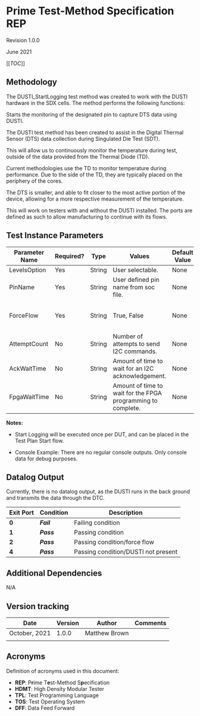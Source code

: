 ﻿<h1>Prime Test-Method Specification REP</h1>
Revision 1.0.0

June 2021

[[_TOC_]]

## Methodology
The DUSTI_StartLogging test method was created to work with the DUSTI hardware in the SDX cells.  The method performs the following functions:

Starts the monitoring of the designated pin to capture DTS data using DUSTI.

The DUSTI test method has been created to assist in the Digital Thermal Sensor (DTS) data collection during Singulated Die Test (SDT). 

This will allow us to continuously monitor the temperature during test, outside of the data provided from the Thermal Diode (TD).  

Current methodologies use the TD to monitor temperature during performance.  Due to the side of the TD, they are typically placed on the periphery of the cores.  

The DTS is smaller, and able to fit closer to the most active portion of the device, allowing for a more respective measurement of the temperature.

This will work on testers with and without the DUSTI installed.  The ports are defined as such to allow manufacturing to continue with its flows.

## Test Instance Parameters



| **Parameter Name** |   **Required?**    | **Type** |                          **Values**                                | **Default Value** | **Comments** 										 |
| ------------------ | ------------------ | -------- | ------------------------------------------------------------------ | ----------------- | -----------------------------------------------------|
| LevelsOption       |       Yes          |  String  |  User selectable.                                                  |     None          |              										 |
| PinName            |       Yes          |  String  |  User defined pin name from soc file.							  |     None          |             										 |
| ForceFlow          |       Yes          |  String  |  True, False														  |     None          |  Should set to True unless for Debugging             |
| AttemptCount       |       No			  |  String  |	Number of attempts to send I2C commands.						  |     None          | Numeric value										 |
| AckWaitTime        |       No			  |  String  |	Amount of time to wait for an I2C acknowledgement.				  |     None          | Numeric value										 |
| FpgaWaitTime       |       No			  |  String  |	Amount of time to wait for the FPGA programming to complete.	  |     None          | Numeric value										 |


**Notes:**
- Start Logging will be executed once per DUT, and can be placed in the Test Plan Start flow.

- Console Example:
There are no regular console outputs.  Only console data for debug purposes.

## Datalog Output
Currently, there is no datalog output, as the DUSTI runs in the back ground and transmits the data through the DTC.  



| **Exit Port** | **Condition**   | **Description**              		 |
| ------------- | --------------- | ------------------------------------ |
| **0**         | ***Fail***      | Failing condition            		 |
| **1**         | ***Pass***      | Passing condition            		 |
| **2**         | ***Pass***      | Passing condition/force flow 		 |
| **4**         | ***Pass***      | Passing condition/DUSTI not present  |
  
  

  
  
## Additional Dependencies

N/A

## Version tracking

| **Date**       | **Version** | **Author**   | **Comments** |
| -------------- | ----------- | ------------ | ------------ |
| October, 2021  | 1.0.0       | Matthew Brown|              |
|                |             |              |              |

## Acronyms

Definition of acronyms used in this document:

  - **REP**: P**r**ime T**e**st-Method S**p**ecification
  - **HDMT**: High Density Modular Tester
  - **TPL**: Test Programming Language
  - **TOS**: Test Operating System
  - **DFF**: Data Feed Forward


